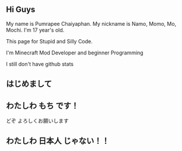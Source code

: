 ## Hi Guys
My name is Pumrapee Chaiyaphan.
My nickname is Namo, Momo, Mo, Mochi.
I'm 17 year's old.

This page for Stupid and Silly Code.

I'm Minecraft Mod Developer and beginner Programming

I still don't have github stats

## はじめまして

## わたしわ もち です！
どぞ よろしくお願いします

## わたしわ 日本人 じゃない！！
